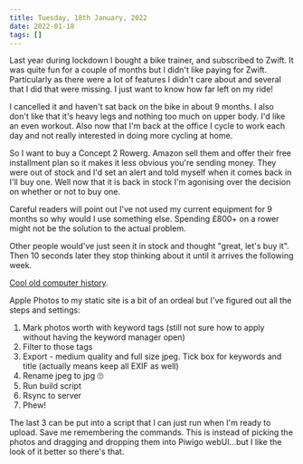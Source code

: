 ```yaml
---
title: Tuesday, 18th January, 2022
date: 2022-01-18
tags: []
---
```


Last year during lockdown I bought a bike trainer, and subscribed to Zwift. It was quite fun for a couple of months but I didn't like paying for Zwift. Particularly as there were a lot of features I didn't care about and several that I did that were missing. I just want to know how far left on my ride!

I cancelled it and haven't sat back on the bike in about 9 months. I also don't like that it's heavy legs and nothing too much on upper body. I'd like an even workout. Also now that I'm back at the office I cycle to work each day and not really interested in doing more cycling at home.

So I want to buy a Concept 2 Rowerg. Amazon sell them and offer their free installment plan so it makes it less obvious you're sending money. They were out of stock and I'd set an alert and told myself when it comes back in I'll buy one. Well now that it is back in stock I'm agonising over the decision on whether or not to buy one.

Careful readers will point out I've not used my current equipment for 9 months so why would I use something else. Spending £800+ on a rower might not be the solution to the actual problem.

Other people would've just seen it in stock and thought "great, let's buy it". Then 10 seconds later they stop thinking about it until it arrives the following week.

[Cool old computer history](https://arstechnica.com/science/2022/01/the-most-important-computer-youve-never-heard-of/).

Apple Photos to my static site is a bit of an ordeal but I've figured out all the steps and settings:

1. Mark photos worth with keyword tags (still not sure how to apply without having the keyword manager open)
2. Filter to those tags
3. Export - medium quality and full size jpeg. Tick box for keywords and title (actually means keep all EXIF as well)
4. Rename jpeg to jpg 🙄
5. Run build script
6. Rsync to server
7. Phew!

The last 3 can be put into a script that I can just run when I'm ready to upload. Save me remembering the commands. This is instead of picking the photos and dragging and dropping them into Piwigo webUI...but I like the look of it better so there's that.
